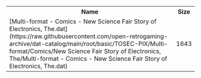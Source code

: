 <table>
<tr><th>Name</th><th>Size</th></tr>
<tr><td>
[Multi-format - Comics - New Science Fair Story of Electronics, The.dat](https://raw.githubusercontent.com/open-retrogaming-archive/dat-catalog/main/root/basic/TOSEC-PIX/Multi-format/Comics/New Science Fair Story of Electronics, The/Multi-format - Comics - New Science Fair Story of Electronics, The.dat)
</td><td>1643</td></tr>
</table>
